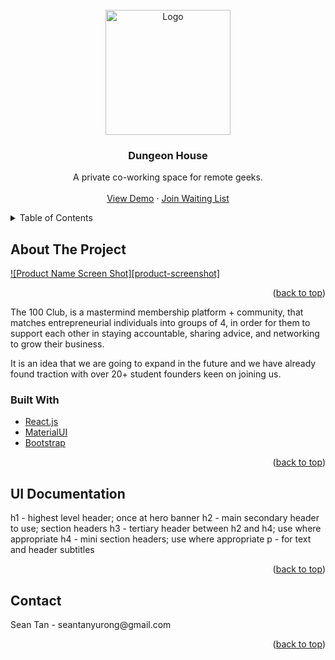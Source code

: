 <div id="top"></div>

<!-- PROJECT SHIELDS -->
<!--
*** I'm using markdown "reference style" links for readability.
*** Reference links are enclosed in brackets [ ] instead of parentheses ( ).
*** See the bottom of this document for the declaration of the reference variables
*** for contributors-url, forks-url, etc. This is an optional, concise syntax you may use.
*** https://www.markdownguide.org/basic-syntax/#reference-style-links
-->

<!-- PROJECT LOGO -->
<br />
<div align="center">
  <a href="https://the100club.netlify.app/">
    <img src="./src/assets/TempLogo.png" alt="Logo" width="200" height="auto">
  </a>

<h3 align="center">Dungeon House</h3>

  <p align="center">
    A private co-working space for remote geeks.
    <br />
    <br />
    <a href="https://the100club.netlify.app/">View Demo</a>
    ·
    <a href="https://t.me/JoinThe100Club">Join Waiting List</a>
  </p>
</div>

<!-- TABLE OF CONTENTS -->
<details>
  <summary>Table of Contents</summary>
  <ol>
    <li>
      <a href="#about-the-project">About The Project</a>
      <ul>
        <li><a href="#built-with">Built With</a></li>
      </ul>
    </li>
    <li><a href="#roadmap">UI Documentation</a></li>
    <li><a href="#contact">Contact</a></li>
  </ol>
</details>

<!-- ABOUT THE PROJECT -->

## About The Project

[![Product Name Screen Shot][product-screenshot]](https://the100club.netlify.app/)

<p align="right">(<a href="#top">back to top</a>)</p>
<p>The 100 Club, is a mastermind membership platform + community, that matches entrepreneurial individuals into groups of 4, in order for them to support each other in staying accountable, sharing advice, and networking to grow their business.</p>

<p>It is an idea that we are going to expand in the future and we have already found traction with over 20+ student founders keen on joining us. </p>

### Built With

- [React.js](https://reactjs.org/)
- [MaterialUI](https://mui.com/)
- [Bootstrap](https://getbootstrap.com)

<p align="right">(<a href="#top">back to top</a>)</p>

<!-- UI Documentation -->

## UI Documentation

h1 - highest level header; once at hero banner
h2 - main secondary header to use; section headers
h3 - tertiary header between h2 and h4; use where appropriate
h4 - mini section headers; use where appropriate
p - for text and header subtitles

<p align="right">(<a href="#top">back to top</a>)</p>

<!-- CONTACT -->

## Contact

<p>Sean Tan - seantanyurong@gmail.com</p>

<p align="right">(<a href="#top">back to top</a>)</p>
